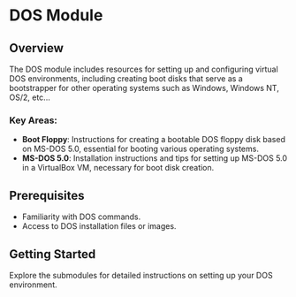 # DOS Module

## Overview
The DOS module includes resources for setting up and configuring virtual DOS environments, including creating boot disks that serve as a bootstrapper for other operating systems such as Windows, Windows NT, OS/2, etc...

### Key Areas:
- **Boot Floppy**: Instructions for creating a bootable DOS floppy disk based on MS-DOS 5.0, essential for booting various operating systems.
- **MS-DOS 5.0**: Installation instructions and tips for setting up MS-DOS 5.0 in a VirtualBox VM, necessary for boot disk creation.

## Prerequisites
- Familiarity with DOS commands.
- Access to DOS installation files or images.

## Getting Started
Explore the submodules for detailed instructions on setting up your DOS environment.